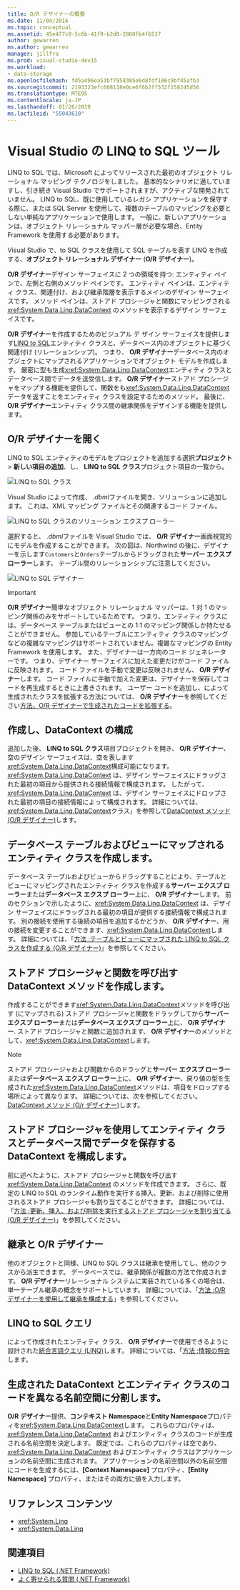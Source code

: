 ```yaml
---
title: O/R デザイナーの概要
ms.date: 11/04/2016
ms.topic: conceptual
ms.assetid: 45e477c0-5c6b-41f9-b2d0-2808fb4f6537
author: gewarren
ms.author: gewarren
manager: jillfra
ms.prod: visual-studio-dev15
ms.workload:
- data-storage
ms.openlocfilehash: fd5a496ea53bf7958385e6d8fdf106c9bf45afb3
ms.sourcegitcommit: 2193323efc608118e0ce6f6b2ff532f158245d56
ms.translationtype: MTE95
ms.contentlocale: ja-JP
ms.lasthandoff: 01/26/2019
ms.locfileid: "55043610"
---
```

# <a name="linq-to-sql-tools-in-visual-studio"></a>Visual Studio の LINQ to SQL ツール

LINQ to SQL では、Microsoft によってリリースされた最初のオブジェクト リレーショナル マッピング テクノロジをしました。 基本的なシナリオに適していますし、引き続き Visual Studio でサポートされますが、アクティブな開発されていません。 LINQ to SQL、既に使用しているレガシ アプリケーションを保守する際に、または SQL Server を使用して、複数のテーブルのマッピングを必要としない単純なアプリケーションで使用します。 一般に、新しいアプリケーションは、オブジェクト リレーショナル マッパー層が必要な場合、Entity Framework を使用する必要があります。

Visual Studio で、to SQL クラスを使用して SQL テーブルを表す LINQ を作成する、**オブジェクト リレーショナル デザイナー** (**O/R デザイナー**)。

**O/R デザイナー**デザイン サーフェイスに 2 つの領域を持つ: エンティティ ペインで、左側と右側のメソッド ペインです。 エンティティ ペインは、エンティティ クラス、関連付け、および継承階層を表示するメインのデザイン サーフェイスです。 メソッド ペインは、ストアド プロシージャと関数にマッピングされる <xref:System.Data.Linq.DataContext> のメソッドを表示するデザイン サーフェイスです。

**O/R デザイナー**を作成するためのビジュアル デ ザイン サーフェイスを提供します[LINQ to SQL](/dotnet/framework/data/adonet/sql/linq/index)エンティティ クラスと、データベース内のオブジェクトに基づく関連付け (リレーションシップ)。 つまり、 **O/R デザイナー**データベース内のオブジェクトにマップされるアプリケーションでオブジェクト モデルを作成します。 厳密に型も生成<xref:System.Data.Linq.DataContext>エンティティ クラスとデータベース間でデータを送受信します。 **O/R デザイナー**ストアド プロシージャをマップする機能を提供して、関数をも<xref:System.Data.Linq.DataContext>データを返すことをエンティティ クラスを設定するためのメソッド。 最後に、 **O/R デザイナー**エンティティ クラス間の継承関係をデザインする機能を提供します。

## <a name="open-the-or-designer"></a>O/R デザイナーを開く

LINQ to SQL エンティティのモデルをプロジェクトを追加する選択**プロジェクト** > **新しい項目の追加**、し、 **LINQ to SQL クラス**プロジェクト項目の一覧から。

![LINQ to SQL クラス](../data-tools/media/raddata-linq-to-sql-classes.png)

Visual Studio によって作成、 *.dbml*ファイルを開き、ソリューションに追加します。 これは、XML マッピング ファイルとその関連するコード ファイル。

![LINQ to SQL クラスのソリューション エクスプ ローラー](../data-tools/media/raddata-linq-to-sql-classes-in-solution-explorer.png)

選択すると、 *.dbml*ファイルを Visual Studio では、 **O/R デザイナー**画面視覚的にモデルを作成することができます。 次の図は、Northwind の後に、デザイナーを示します`Customers`と`Orders`テーブルからドラッグされた**サーバー エクスプ ローラー**します。 テーブル間のリレーションシップに注意してください。

![LINQ to SQL デザイナー](../data-tools/media/raddata-linq-to-sql-designer.png)

> [!IMPORTANT]
> **O/R デザイナー**簡単なオブジェクト リレーショナル マッパーは、1 対 1 のマッピング関係のみをサポートしているためです。 つまり、エンティティ クラスには、データベース テーブルまたはビューとの 1:1 のマッピング関係しか持たせることができません。 参加しているテーブルにエンティティ クラスのマッピングなどの複雑なマッピングはサポートされていません。複雑なマッピングの Entity Framework を使用します。 また、デザイナーは一方向のコード ジェネレーターです。 つまり、デザイナー サーフェイスに加えた変更だけがコード ファイルに反映されます。 コード ファイルを手動で変更は反映されません、 **O/R デザイナー**します。 コード ファイルに手動で加えた変更は、デザイナーを保存してコードを再生成するときに上書きされます。 ユーザー コードを追加し、によって生成されたクラスを拡張する方法については、 **O/R デザイナー**を参照してください[方法。O/R デザイナーで生成されたコードを拡張する](../data-tools/how-to-extend-code-generated-by-the-o-r-designer.md)。

## <a name="create-and-configure-the-datacontext"></a>作成し、DataContext の構成

追加した後、 **LINQ to SQL クラス**項目プロジェクトを開き、 **O/R デザイナー**、空のデザイン サーフェイスは、空を表します<xref:System.Data.Linq.DataContext>構成可能になります。 <xref:System.Data.Linq.DataContext> は、デザイン サーフェイスにドラッグされた最初の項目から提供される接続情報で構成されます。 したがって、<xref:System.Data.Linq.DataContext> は、デザイン サーフェイスにドロップされた最初の項目の接続情報によって構成されます。 詳細については、<xref:System.Data.Linq.DataContext>クラス」を参照して[DataContext メソッド (O/R デザイナー)](../data-tools/datacontext-methods-o-r-designer.md)します。

## <a name="create-entity-classes-that-map-to-database-tables-and-views"></a>データベース テーブルおよびビューにマップされるエンティティ クラスを作成します。

データベース テーブルおよびビューからドラッグすることにより、テーブルとビューにマッピングされたエンティティ クラスを作成する**サーバー エクスプ ローラー**または**データベース エクスプ ローラー**上に、 **O/R デザイナー**します。 前のセクションで示したように、<xref:System.Data.Linq.DataContext> は、デザイン サーフェイスにドラッグされる最初の項目が提供する接続情報で構成されます。 別の接続を使用する後続の項目を追加するかどうか、 **O/R デザイナー**、用の接続を変更することができます、<xref:System.Data.Linq.DataContext>します。 詳細については、「[方法 :テーブルとビューにマップされた LINQ to SQL クラスを作成する (O/R デザイナー)](../data-tools/how-to-create-linq-to-sql-classes-mapped-to-tables-and-views-o-r-designer.md)」を参照してください。

## <a name="create-datacontext-methods-that-call-stored-procedures-and-functions"></a>ストアド プロシージャと関数を呼び出す DataContext メソッドを作成します。

作成することができます<xref:System.Data.Linq.DataContext>メソッドを呼び出す (にマップされる) ストアド プロシージャと関数をドラッグしてから**サーバー エクスプ ローラー**または**データベース エクスプ ローラー**上に、 **O/R デザイナー**. ストアド プロシージャと関数に追加されます、 **O/R デザイナー**のメソッドとして、<xref:System.Data.Linq.DataContext>します。

> [!NOTE]
> ストアド プロシージャおよび関数からのドラッグと**サーバー エクスプ ローラー**または**データベース エクスプ ローラー**上に、 **O/R デザイナー**、戻り値の型を生成された<xref:System.Data.Linq.DataContext>メソッドは、項目をドロップする場所によって異なります。 詳細については、次を参照してください。 [DataContext メソッド (O/r デザイナー)](../data-tools/datacontext-methods-o-r-designer.md)します。

## <a name="configure-a-datacontext-to-use-stored-procedures-to-save-data-between-entity-classes-and-a-database"></a>ストアド プロシージャを使用してエンティティ クラスとデータベース間でデータを保存する DataContext を構成します。

前に述べたように、ストアド プロシージャと関数を呼び出す <xref:System.Data.Linq.DataContext> のメソッドを作成できます。 さらに、既定の LINQ to SQL のランタイム動作を実行する挿入、更新、および削除に使用されるストアド プロシージャも割り当てることができます。 詳細については、「[方法 :更新、挿入、および削除を実行するストアド プロシージャを割り当てる (O/R デザイナー)](../data-tools/how-to-assign-stored-procedures-to-perform-updates-inserts-and-deletes-o-r-designer.md)」を参照してください。

## <a name="inheritance-and-the-or-designer"></a>継承と O/R デザイナー

他のオブジェクトと同様、LINQ to SQL クラスは継承を使用してし、他のクラスから派生できます。 データベースでは、継承関係が複数の方法で作成されます。 **O/R デザイナー**リレーショナル システムに実装されている多くの場合は、単一テーブル継承の概念をサポートしています。 詳細については、「[方法 :O/R デザイナーを使用して継承を構成する](../data-tools/how-to-configure-inheritance-by-using-the-o-r-designer.md)」を参照してください。

## <a name="linq-to-sql-queries"></a>LINQ to SQL クエリ

によって作成されたエンティティ クラス、 **O/R デザイナー**で使用できるように設計された[統合言語クエリ (LINQ)](/dotnet/csharp/linq/)します。 詳細については、「[方法 :情報の照会](/dotnet/framework/data/adonet/sql/linq/how-to-query-for-information)します。

## <a name="separate-the-generated-datacontext-and-entity-class-code-into-different-namespaces"></a>生成された DataContext とエンティティ クラスのコードを異なる名前空間に分割します。

**O/R デザイナー**提供、**コンテキスト Namespace**と**Entity Namespace**プロパティを<xref:System.Data.Linq.DataContext>します。 これらのプロパティは、<xref:System.Data.Linq.DataContext> およびエンティティ クラスのコードが生成される名前空間を決定します。 既定では、これらのプロパティは空であり、<xref:System.Data.Linq.DataContext> およびエンティティ クラスはアプリケーションの名前空間に生成されます。 アプリケーションの名前空間以外の名前空間にコードを生成するには、**[Context Namespace]** プロパティ、**[Entity Namespace]** プロパティ、またはその両方に値を入力します。

## <a name="reference-content"></a>リファレンス コンテンツ

- <xref:System.Linq>
- <xref:System.Data.Linq>

## <a name="see-also"></a>関連項目

- [LINQ to SQL (.NET Framework)](/dotnet/framework/data/adonet/sql/linq/index)
- [よく寄せられる質問 (.NET Framework)](/dotnet/framework/data/adonet/sql/linq/frequently-asked-questions)